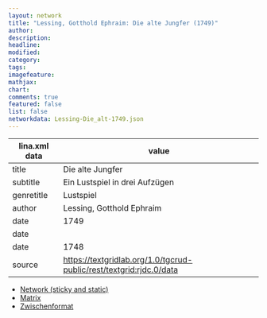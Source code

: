 ```yaml
---
layout: network
title: "Lessing, Gotthold Ephraim: Die alte Jungfer (1749)"
author:
description:
headline:
modified:
category:
tags:
imagefeature: 
mathjax: 
chart: 
comments: true
featured: false
list: false
networkdata: Lessing-Die_alt-1749.json
---
```

lina.xml data  | value
------------- | -------------
title|Die alte Jungfer
subtitle|Ein Lustspiel in drei Aufzügen
genretitle|Lustspiel
author|Lessing, Gotthold Ephraim
date|1749
date|
date|1748
source|https://textgridlab.org/1.0/tgcrud-public/rest/textgrid:rjdc.0/data


* [Network (sticky and static)](/network0008)
* [Matrix](/matrix0008)
* [Zwischenformat](/lina0008 )
